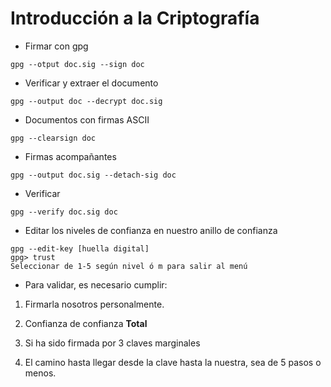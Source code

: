 # Introducción a la Criptografía

* Firmar con gpg

```gpg --otput doc.sig --sign doc```

* Verificar y extraer el documento

```gpg --output doc --decrypt doc.sig```

* Documentos con firmas ASCII

```gpg --clearsign doc```

* Firmas acompañantes

```gpg --output doc.sig --detach-sig doc```

* Verificar 

```gpg --verify doc.sig doc```

* Editar los niveles de confianza en nuestro anillo de confianza

```
gpg --edit-key [huella digital]
gpg> trust
Seleccionar de 1-5 según nivel ó m para salir al menú
```

* Para validar, es necesario cumplir:

1. Firmarla nosotros personalmente.

2. Confianza de confianza **Total**

3. Si ha sido firmada por 3 claves marginales

4. El camino hasta llegar desde la clave hasta la nuestra, sea de 5 pasos
o menos.
